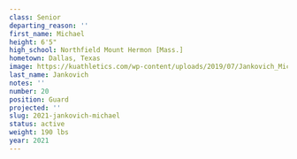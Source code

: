 ```yaml
---
class: Senior
departing_reason: ''
first_name: Michael
height: 6'5"
high_school: Northfield Mount Hermon [Mass.]
hometown: Dallas, Texas
image: https://kuathletics.com/wp-content/uploads/2019/07/Jankovich_Michael_06132019.jpg
last_name: Jankovich
notes: ''
number: 20
position: Guard
projected: ''
slug: 2021-jankovich-michael
status: active
weight: 190 lbs
year: 2021
---
```

